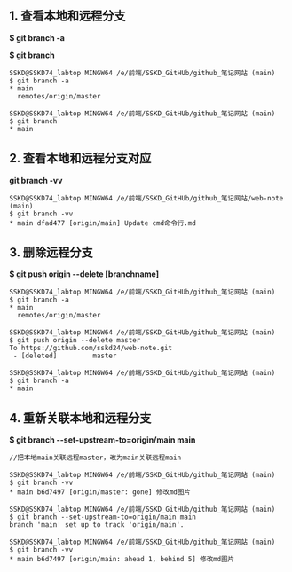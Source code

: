 
## 1. 查看本地和远程分支
**$ git branch -a**

**$ git branch**
```git
SSKD@SSKD74_labtop MINGW64 /e/前端/SSKD_GitHUb/github_笔记网站 (main)
$ git branch -a 
* main
  remotes/origin/master

SSKD@SSKD74_labtop MINGW64 /e/前端/SSKD_GitHUb/github_笔记网站 (main)
$ git branch
* main
```
## 2. 查看本地和远程分支对应
**git branch -vv**
```git
SSKD@SSKD74_labtop MINGW64 /e/前端/SSKD_GitHUb/github_笔记网站/web-note (main)
$ git branch -vv
* main dfad477 [origin/main] Update cmd命令行.md
```
## 3. 删除远程分支
**$ git push origin --delete [branchname]**
```git
SSKD@SSKD74_labtop MINGW64 /e/前端/SSKD_GitHUb/github_笔记网站 (main)
$ git branch -a 
* main
  remotes/origin/master

SSKD@SSKD74_labtop MINGW64 /e/前端/SSKD_GitHUb/github_笔记网站 (main)
$ git push origin --delete master
To https://github.com/sskd24/web-note.git
 - [deleted]         master

SSKD@SSKD74_labtop MINGW64 /e/前端/SSKD_GitHUb/github_笔记网站 (main)
$ git branch -a
* main
```
## 4. 重新关联本地和远程分支
**$ git branch --set-upstream-to=origin/main main**
```git
//把本地main关联远程master，改为main关联远程main

SSKD@SSKD74_labtop MINGW64 /e/前端/SSKD_GitHUb/github_笔记网站 (main)
$ git branch -vv
* main b6d7497 [origin/master: gone] 修改md图片

SSKD@SSKD74_labtop MINGW64 /e/前端/SSKD_GitHUb/github_笔记网站 (main)
$ git branch --set-upstream-to=origin/main main
branch 'main' set up to track 'origin/main'.

SSKD@SSKD74_labtop MINGW64 /e/前端/SSKD_GitHUb/github_笔记网站 (main)
$ git branch -vv
* main b6d7497 [origin/main: ahead 1, behind 5] 修改md图片
```